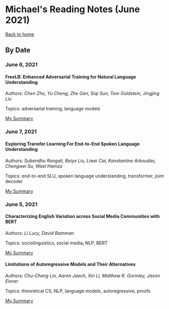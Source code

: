 # Michael's Reading Notes (June 2021)
[Back to home](../README.md)

## By Date

### June 6, 2021

#### FreeLB: Enhanced Adversarial Training for Natural Language Understanding
Authors: *Chen Zhu, Yu Cheng, Zhe Gan, Siqi Sun, Tom Goldstein, Jingjing Liu*

Topics: adversarial training, language models

[My Summary](r/06-zhu-freelb:.md)

### June 7, 2021

#### Exploring Transfer Learning For End-to-End Spoken Language Understanding
Authors: *Subendhu Rongali, Beiye Liu, Liwei Cai, Konstantine Arkoudas, Chengwei Su, Wael Hamza*

Topics: end-to-end SLU, spoken language understanding, transformer, joint decoder

[My Summary](r/07-rongali-exploring.md)

### June 5, 2021

#### Characterizing English Variation across Social Media Communities with BERT
Authors: *Li Lucy, David Bamman*

Topics: sociolinguistics, social media, NLP, BERT

[My Summary](r/05-lucy-characterizing.md)

#### Limitations of Autoregressive Models and Their Alternatives
Authors: *Chu-Cheng Lin, Aaron Jaech, Xin Li, Matthew R. Gormley, Jason Eisner*

Topics: theoretical CS, NLP, language models, autoregressive, proofs

[My Summary](r/05-lin-limitations.md)

